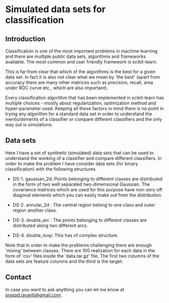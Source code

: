 # Simulated data sets for classification


## Introduction 

Classification is one of the most important problems in machine learning 
and there are multiple public data sets, algorithms and frameworks available.
The most common and user  friendly framework is scikit-learn. 

This is far from clear that which of the algorithms is the best for 
a given data set. In fact it is also not clear what we mean by 'the best'
(apart from accuracy there are many other matrices such as precision,
recall, area under ROC curve etc., which are also important). 

Every classification algorithm that has been implemented in scikit-learn 
has multiple choices - mostly about regularization, optimization method
and hyper-parameter used. Keeping all these factors in mind there is no point 
in trying  any algorithm for a standard data set in order to understand the 
merits/demerits of a classifier or compare different classifiers and the only 
way out is simulations.

## Data sets 

Here I have a set of synthetic (simulated) data sets that can be used to
understand the working of a classifier and compare different classifiers. 
In order to make the problem I have consider data sets (for binary classification)
with the following structures.

- DS-1. gaussian_2d: Points belonging to different classes are distributed in the form 
   of two well separated two-dimensional Gaussian. The covariance matrices 
   which are used for this purpose have non-zero off diagonal elements 
   which you can easily make out from the distribution. 

- DS-2. annular_2d : The central region belong to one class and outer region 
   another class.
- DS-3. double_arc : The points belonging to different classes are distributed
   along two different arcs.
- DS-4. double_loop: This has  of complex structure. 

Note that in order to make the problems challenging there are enough 'mixing' 
between classes. There are 100 realization for each data in the form of 'csv'
files inside the 'data.tar.gz' file. The first two columns of the data sets 
are feature columns and the third is the target. 

## Contact 

In case you want to ask anything you can let me know at prasad.jayanti@gmail.com.
 
